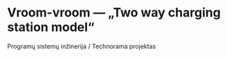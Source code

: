 # Vroom-vroom — „Two way charging station model“
Programų sistemų inžinerija / Technorama projektas



